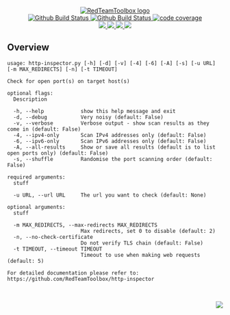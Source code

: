 <p align="center">
    <a href="https://github.com/RedTeamToolbox/">
        <img src="https://cdn.wolfsoftware.com/assets/images/github/organisations/redteamtoolbox/black-and-white-circle-256.png" alt="RedTeamToolbox logo" />
    </a>
    <br />
    <a href="https://github.com/RedTeamToolbox/http-inspector/actions/workflows/cicd-pipeline-shared.yml">
        <img src="https://img.shields.io/github/workflow/status/RedTeamToolbox/http-inspector/CICD%20Pipeline%20(Shared)/master?label=shared%20pipeline&style=for-the-badge" alt="Github Build Status" />
    </a>
    <a href="https://github.com/RedTeamToolbox/http-inspector/actions/workflows/cicd-pipeline-custom.yml">
        <img src="https://img.shields.io/github/workflow/status/RedTeamToolbox/http-inspector/CICD%20Pipeline%20(Custom)/master?label=custom%20pipeline&style=for-the-badge" alt="Github Build Status" />
    </a>
    <a href="https://codecov.io/gh/RedTeamToolbox/http-inspector">
        <img src="https://img.shields.io/codecov/c/gh/RedTeamToolbox/http-inspector?label=code%20coverage&style=for-the-badge" alt="code coverage" />
    </a>
    <br />
    <a href="https://github.com/RedTeamToolbox/http-inspector/blob/master/.github/CODE_OF_CONDUCT.md">
        <img src="https://img.shields.io/badge/Code%20of%20Conduct-blue?style=for-the-badge" />
    </a>
    <a href="https://github.com/RedTeamToolbox/http-inspector/blob/master/.github/CONTRIBUTING.md">
        <img src="https://img.shields.io/badge/Contributing-blue?style=for-the-badge" />
    </a>
    <a href="https://github.com/RedTeamToolbox/http-inspector/blob/master/.github/SECURITY.md">
        <img src="https://img.shields.io/badge/Report%20Security%20Concern-blue?style=for-the-badge" />
    </a>
    <a href="https://github.com/RedTeamToolbox/http-inspector/issues">
        <img src="https://img.shields.io/badge/Get%20Support-blue?style=for-the-badge" />
    </a>
</p>

## Overview

```shell
usage: http-inspector.py [-h] [-d] [-v] [-4] [-6] [-A] [-s] [-u URL] [-m MAX_REDIRECTS] [-n] [-t TIMEOUT]

Check for open port(s) on target host(s)

optional flags:
  Description

  -h, --help            show this help message and exit
  -d, --debug           Very noisy (default: False)
  -v, --verbose         Verbose output - show scan results as they come in (default: False)
  -4, --ipv4-only       Scan IPv4 addresses only (default: False)
  -6, --ipv6-only       Scan IPv6 addresses only (default: False)
  -A, --all-results     Show or save all results (default is to list open ports only) (default: False)
  -s, --shuffle         Randomise the port scanning order (default: False)

required arguments:
  stuff

  -u URL, --url URL     The url you want to check (default: None)

optional arguments:
  stuff

  -m MAX_REDIRECTS, --max-redirects MAX_REDIRECTS
                        Max redirects, set 0 to disable (default: 2)
  -n, --no-check-certificate
                        Do not verify TLS chain (default: False)
  -t TIMEOUT, --timeout TIMEOUT
                        Timeout to use when making web requests (default: 5)

For detailed documentation please refer to: https://github.com/RedTeamToolbox/http-inspector
```

<br />
<p align="right"><a href="https://wolfsoftware.com/"><img src="https://img.shields.io/badge/Created%20by%20Wolf%20Software-blue?style=for-the-badge" /></a></p>
